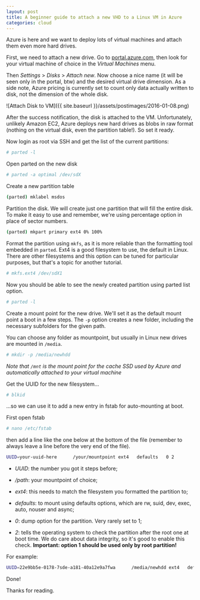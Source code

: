 ```yaml
---
layout: post
title: A beginner guide to attach a new VHD to a Linux VM in Azure
categories: cloud
---
```


Azure is here and we want to deploy lots of virtual machines and attach them even more hard drives.

First, we need to attach a new drive. Go to [portal.azure.com](http://portal.azure.com), then look for your virtual machine of choice in the *Virtual Machines* menu.

Then *Settings* > *Disks* > *Attach new*. Now choose a nice name (it will be seen only in the portal, btw) and the desired virtual drive dimension. As a side note, Azure pricing is currently set to count only data actually written to disk, not the dimension of the whole disk.

![Attach Disk to VM]({{ site.baseurl }}/assets/postimages/2016-01-08.png)

After the success notification, the disk is attached to the VM. Unfortunately, unlikely Amazon EC2, Azure deploys new hard drives as blobs in raw format (nothing on the virtual disk, even the partition table!). So set it ready.

Now login as root via SSH and get the list of the current partitions:

```sh
# parted -l
```

Open parted on the new disk

```sh
# parted -a optimal /dev/sdX
```

Create a new partition table

```sh
(parted) mklabel msdos
```

Partition the disk. We will create just one partition that will fill the entire disk. To make it easy to use and remember, we're using percentage option in place of sector numbers.

```sh
(parted) mkpart primary ext4 0% 100%
```

Format the partition using ```mkfs```, as it is more reliable than the formatting tool embedded in ```parted```. Ext4 is a good filesystem to use, the default in Linux. There are other filesystems and this option can be tuned for particular purposes, but that's a topic for another tutorial.

```sh
# mkfs.ext4 /dev/sdX1
```

Now you should be able to see the newly created partition using parted list option.

```sh
# parted -l
```

Create a mount point for the new drive. We'll set it as the default mount point a boot in a few steps.
The ```-p``` option creates a new folder, including the necessary subfolders for the given path.

You can choose any folder as mountpoint, but usually in Linux new drives are mounted in ```/media```.

```sh
# mkdir -p /media/newhdd
```

*Note that ```/mnt``` is the mount point for the cache SSD used by Azure and automatically attached to your virtual machine*

Get the UUID for the new filesystem...

```sh
# blkid
```

...so we can use it to add a new entry in fstab for auto-mounting at boot.

First open fstab

```sh
# nano /etc/fstab
```

then add a line like the one below at the bottom of the file (remember to always leave a line before the very end of the file).

```sh
UUID=your-uuid-here      /your/mountpoint ext4   defaults   0 2
```

- *UUID*: the number you got it steps before;

- */path*: your mountpoint of choice;

- *ext4*: this needs to match the filesystem you formatted the partition to;

- *defaults*: to mount using defaults options, which are rw, suid, dev, exec, auto, nouser and async;

- *0*: dump option for the partition. Very rarely set to 1;

- *2*: tells the operating system to check the partition after the root one at boot time. We do care about data integrity, so it's good to enable this check. **Important: option 1 should be used only by root partition!**

For example:

```sh
UUID=22e9bb5e-0178-7sde-a181-40a12e9a7fwa      /media/newhdd ext4   defaults   0 2
```

Done!

Thanks for reading.
